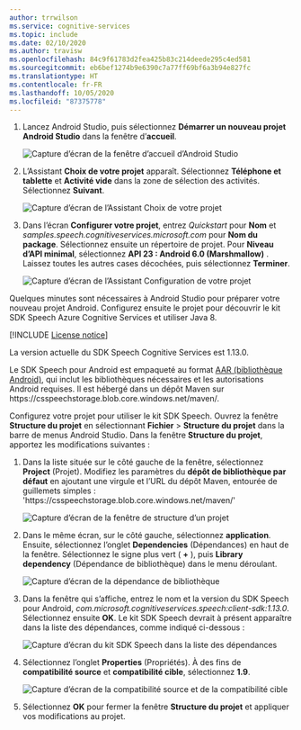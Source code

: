 ```yaml
---
author: trrwilson
ms.service: cognitive-services
ms.topic: include
ms.date: 02/10/2020
ms.author: travisw
ms.openlocfilehash: 84c9f61783d2fea425b83c214deede295c4ed581
ms.sourcegitcommit: eb6bef1274b9e6390c7a77ff69bf6a3b94e827fc
ms.translationtype: HT
ms.contentlocale: fr-FR
ms.lasthandoff: 10/05/2020
ms.locfileid: "87375778"
---
```

1. Lancez Android Studio, puis sélectionnez **Démarrer un nouveau projet Android Studio** dans la fenêtre d’**accueil**.

    ![Capture d’écran de la fenêtre d’accueil d’Android Studio](../articles/cognitive-services/Speech-Service/media/sdk/qs-java-android-01-start-new-android-studio-project.png)

1. L’Assistant **Choix de votre projet** apparaît. Sélectionnez **Téléphone et tablette** et **Activité vide** dans la zone de sélection des activités. Sélectionnez **Suivant**.

   ![Capture d’écran de l’Assistant Choix de votre projet](../articles/cognitive-services/Speech-Service/media/sdk/qs-java-android-02-target-android-devices.png)

1. Dans l’écran **Configurer votre projet**, entrez *Quickstart* pour **Nom** et *samples.speech.cognitiveservices.microsoft.com* pour **Nom du package**. Sélectionnez ensuite un répertoire de projet. Pour **Niveau d’API minimal**, sélectionnez **API 23 : Android 6.0 (Marshmallow)** . Laissez toutes les autres cases décochées, puis sélectionnez **Terminer**.

   ![Capture d’écran de l’Assistant Configuration de votre projet](../articles/cognitive-services/Speech-Service/media/sdk/qs-java-android-03-create-android-project.png)

Quelques minutes sont nécessaires à Android Studio pour préparer votre nouveau projet Android. Configurez ensuite le projet pour découvrir le kit SDK Speech Azure Cognitive Services et utiliser Java 8.

[!INCLUDE [License notice](cognitive-services-speech-service-license-notice.md)]

La version actuelle du SDK Speech Cognitive Services est 1.13.0.

Le SDK Speech pour Android est empaqueté au format [AAR (bibliothèque Android)](https://developer.android.com/studio/projects/android-library), qui inclut les bibliothèques nécessaires et les autorisations Android requises.
Il est hébergé dans un dépôt Maven sur https:\//csspeechstorage.blob.core.windows.net/maven/.

Configurez votre projet pour utiliser le kit SDK Speech. Ouvrez la fenêtre **Structure du projet** en sélectionnant **Fichier** > **Structure du projet** dans la barre de menus Android Studio. Dans la fenêtre **Structure du projet**, apportez les modifications suivantes :

1. Dans la liste située sur le côté gauche de la fenêtre, sélectionnez **Project** (Projet). Modifiez les paramètres du **dépôt de bibliothèque par défaut** en ajoutant une virgule et l’URL du dépôt Maven, entourée de guillemets simples : 'https:\//csspeechstorage.blob.core.windows.net/maven/'

   ![Capture d’écran de la fenêtre de structure d’un projet](../articles/cognitive-services/Speech-Service/media/sdk/qs-java-android-06-add-maven-repository.png)

1. Dans le même écran, sur le côté gauche, sélectionnez **application**. Ensuite, sélectionnez l’onglet **Dependencies** (Dépendances) en haut de la fenêtre. Sélectionnez le signe plus vert ( **+** ), puis **Library dependency** (Dépendance de bibliothèque) dans le menu déroulant.

   ![Capture d’écran de la dépendance de bibliothèque](../articles/cognitive-services/Speech-Service/media/sdk/qs-java-android-07-add-module-dependency.png)

1. Dans la fenêtre qui s’affiche, entrez le nom et la version du SDK Speech pour Android, *com.microsoft.cognitiveservices.speech:client-sdk:1.13.0*. Sélectionnez ensuite **OK**.
   Le kit SDK Speech devrait à présent apparaître dans la liste des dépendances, comme indiqué ci-dessous :

   ![Capture d’écran du kit SDK Speech dans la liste des dépendances](../articles/cognitive-services/Speech-Service/media/sdk/qs-java-android-08-dependency-added-1.0.0.png)

1. Sélectionnez l’onglet **Properties** (Propriétés). À des fins de **compatibilité source** et **compatibilité cible**, sélectionnez **1.9**.

   ![Capture d’écran de la compatibilité source et de la compatibilité cible](../articles/cognitive-services/Speech-Service/media/sdk/qs-java-android-09-dependency-added.png)

1. Sélectionnez **OK** pour fermer la fenêtre **Structure du projet** et appliquer vos modifications au projet.
